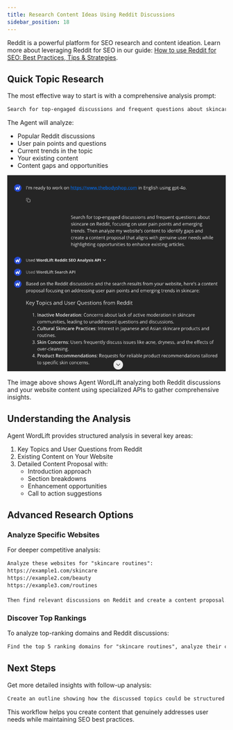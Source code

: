 ```yaml
---
title: Research Content Ideas Using Reddit Discussions
sidebar_position: 18
---
```


Reddit is a powerful platform for SEO research and content ideation. Learn more about leveraging Reddit for SEO in our guide: [How to use Reddit for SEO: Best Practices, Tips & Strategies](https://wordlift.io/blog/en/reddit-for-seo-best-practices/).

## Quick Topic Research

The most effective way to start is with a comprehensive analysis prompt:

```md className=wlx-send-to-agent
Search for top-engaged discussions and frequent questions about skincare routines on Reddit, focusing on user pain points and emerging trends. Then analyze my website's content to identify gaps and create a content proposal that aligns with genuine user needs while highlighting opportunities to enhance existing articles.
```

The Agent will analyze:

- Popular Reddit discussions
- User pain points and questions
- Current trends in the topic
- Your existing content
- Content gaps and opportunities

![Reddit Analysis Results](../images/agent-wordlift-reddit-analysis-api.png)

The image above shows Agent WordLift analyzing both Reddit discussions and your website content using specialized APIs to gather comprehensive insights.

## Understanding the Analysis

Agent WordLift provides structured analysis in several key areas:

1. Key Topics and User Questions from Reddit
2. Existing Content on Your Website
3. Detailed Content Proposal with:
   - Introduction approach
   - Section breakdowns
   - Enhancement opportunities
   - Call to action suggestions

## Advanced Research Options

### Analyze Specific Websites

For deeper competitive analysis:

```md className=wlx-send-to-agent
Analyze these websites for "skincare routines":
https://example1.com/skincare
https://example2.com/beauty
https://example3.com/routines

Then find relevant discussions on Reddit and create a content proposal.
```

### Discover Top Rankings

To analyze top-ranking domains and Reddit discussions:

```md className=wlx-send-to-agent
Find the top 5 ranking domains for "skincare routines", analyze their content, and compare with Reddit discussions to create a content proposal.
```

## Next Steps

Get more detailed insights with follow-up analysis:

```md className=wlx-send-to-agent
Create an outline showing how the discussed topics could be structured into a content series
```

This workflow helps you create content that genuinely addresses user needs while maintaining SEO best practices.
